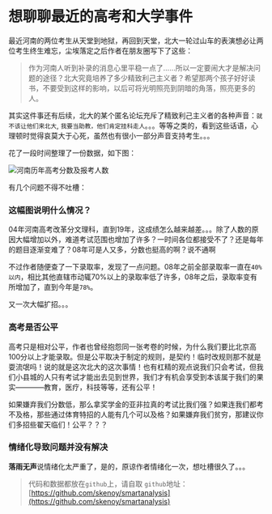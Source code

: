 # 想聊聊最近的高考和大学事件

最近河南的两位考生从天堂到地狱，再回到天堂，北大一轮过山车的表演想必让两位考生终生难忘，尘埃落定之后作者在朋友圈写下了这些：

> 作为河南人听到补录的消息心里平稳一点了……所以一定要闹大才是解决问题的途径？北大究竟培养了多少精致利己主义者？希望那两个孩子好好读书，不要受到这样的影响，以后可将光明照亮到阴暗的角落，照亮更多的人。

其实这件事还有后续，北大的某个匿名论坛充斥了精致利己主义者的各种声音：`就不该让他们来北大`, `我要当助教，他们肯定挂科走人`。。。等等之类的，看到这些话语，心理顿时觉得哀莫大于心死，虽然也有很小一部分声音支持考生。。。

花了一段时间整理了一份数据，如下图：

![河南历年高考分数及报考人数](https://mmbiz.qpic.cn/mmbiz_png/mYJibSOraq9oP4iaIRbqiaA15VX5NCpE9IdMX26f1Cstrcpxg9WhRRSva973b4Fdv84T8fL4QFb56Rh69Impqwpvw/0?wx_fmt=png)

有几个问题不得不吐槽：

### 这幅图说明什么情况？

04年河南高考改革分文理科，直到19年，这成绩怎么越来越差。。。除了人数的原因大幅增加以外，难道考试范围也增加了许多？一时间各位都接受不了？还是每年的题目逐渐变难了？08年可是人又多，分数也挺高的啊？说不通啊

不过作者随便查了一下录取率，发现了一点问题。08年之前全部录取率一直在`40%以内`，相比其他直辖市动辄70%以上的录取率低了许多，08年之后，录取率变有所增加了，直到今年是`78%`。

又一次大幅扩招。。。

### 高考是否公平

高考只是相对公平，作者也曾经抱怨同一张考卷的时候，为什么我们要比北京高100分以上才能录取。但是公平取决于制定的规则，是契约！临时改规则那不就是耍流氓吗！说的就是这次北大的这次事情！也有杠精的观点说我们只会考试，但我们小县城的人只有考试才能出去见到世界，我们才有机会享受到本该属于我们的果实————教育，医疗，科技等等，还有公平！

如果嫌弃我们分数低，那么拿奖学金的亚非拉真的考试比我们强？如果连我们都考不及格，那些通过体育特招的人能有几个可以及格？如果嫌弃我们贫穷，那建议你们多招些翟天临们！公平？？？

### 情绪化导致问题并没有解决

**落雨无声**说情绪化太严重了，是的，原谅作者情绪化一次，想吐槽很久了。。。


> 代码和数据都放在`github`上，请自取
> `github`地址：[https://github.com/skenoy/smartanalysis](https://github.com/skenoy/smartanalysis)
